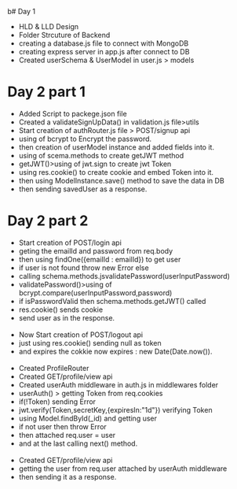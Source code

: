 b# Day 1
- HLD & LLD Design
- Folder Strcuture of Backend
- creating a database.js file to connect with MongoDB
- creating express server in app.js after connect to DB
- Created userSchema & UserModel in user.js > models 

# Day 2 part 1
- Added Script to packege.json file
- Created a validateSignUpData() in validation.js file>utils
- Start creation of authRouter.js file > POST/signup api
- using of bcrypt to Encrypt the password.
- then creation of userModel instance and added fields into it.
- using of scema.methods to create getJWT method
- getJWT()>using of jwt.sign to create jwt Token
- using res.cookie() to create cookie and embed Token into it.
- then using ModelInstance.save() method to save the data in DB
- then sending savedUser as a response.

# Day 2 part 2 
- Start creation of POST/login api
- geting the emailId and password from req.body
- then using findOne({emailId : emailId}) to get user
- if user is not found throw new Error else
- calling schema.methods.jsvalidatePassword(userInputPassword)
- validatePassword()>using of bcrypt.compare(userInputPassword,password)
- if isPasswordValid then schema.methods.getJWT() called
- res.cookie() sends cookie
- send user as in the response.<br></br>
- Now Start creation of POST/logout api
- just using res.cookie() sending null as token
- and expires the cokkie now expires : new Date(Date.now()).<br></br>
- Created ProfileRouter
- Created GET/profile/view api
- Created userAuth middleware in auth.js in middlewares folder
- userAuth() > getting Token from req.cookies 
- if(!Token) sending Error
- jwt.verify(Token,secretKey,{expiresIn:"1d"}) verifying Token
- using Model.findById(_id) and getting user
- if not user then throw Error
- then attached req.user = user 
- and at the last calling next() method.<br></br>
- Created GET/profile/view api
- getting the user from req.user attached by userAuth middleware
- then sending it as a response.